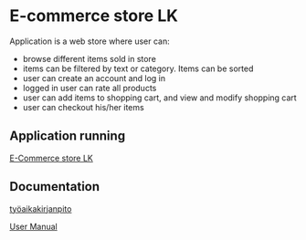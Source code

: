 # E-commerce store LK

Application is a web store where user can:

- browse different items sold in store
- items can be filtered by text or category. Items can be sorted
- user can create an account and log in
- logged in user can rate all products
- user can add items to shopping cart, and view and modify shopping cart
- user can checkout his/her items

## Application running

[E-Commerce store LK](https://e-commerce-store-lk.onrender.com/)

## Documentation

[työaikakirjanpito](https://github.com/maisteri/e-commerce-store-lk/blob/master/docs/tuntikirjanpito.md)

[User Manual](https://github.com/maisteri/e-commerce-store-lk/blob/master/docs/user_manual.md)
